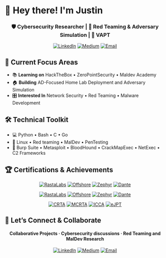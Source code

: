 # 👋 Hey there! I'm Justin
<div align="center">
  
### 🛡️ Cybersecurity Researcher | 🎯 Red Teaming & Adversary Simulation | 🔐 VAPT
  
[![LinkedIn](https://img.shields.io/badge/LinkedIn-0A66C2?style=for-the-badge&logo=linkedin&logoColor=white)](https://www.linkedin.com/in/jkt112/)
[![Medium](https://img.shields.io/badge/Medium-12100E?style=for-the-badge&logo=medium&logoColor=white)](https://justinkt.medium.com)
[![Email](https://img.shields.io/badge/Email-0078D4?style=for-the-badge&logo=microsoft-outlook&logoColor=white)](mailto:justinkombe.offsec@outlook.com)

</div>

## 🚀 Current Focus Areas
- 📚 **Learning on** HackTheBox • ZeroPointSecurity • Maldev Academy 
- 🏠 **Building** AD-Focused Home Lab Deployment and Adversary Simulation
- 🎛️ **Interested In** Network Security • Red Teaming • Malware Development

## 🛠️ Technical Toolkit
- 💻 Python • Bash • C • Go
- 🐧 Linux • Red teaming • MalDev • PenTesting
- 🔧 Burp Suite • Metasploit • BloodHound • CrackMapExec • NetExec • C2 Frameworks

## 🏆 Certifications & Achievements 
<div align="center">

[![RastaLabs](https://img.shields.io/badge/RastaLabs-9FEF00?style=for-the-badge&logo=hackthebox&logoColor=black)]()
[![Offshore](https://img.shields.io/badge/Offshore-9FEF00?style=for-the-badge&logo=hackthebox&logoColor=black)]()
[![Zephyr](https://img.shields.io/badge/Zephyr-9FEF00?style=for-the-badge&logo=hackthebox&logoColor=black)]()
[![Dante](https://img.shields.io/badge/Dante-9FEF00?style=for-the-badge&logo=hackthebox&logoColor=black)]()

[![RastaLabs](https://img.shields.io/badge/RastaLabs-4CAF50?style=for-the-badge&logo=hackthebox&logoColor=black)]()
[![Offshore](https://img.shields.io/badge/Offshore-4CAF50?style=for-the-badge&logo=hackthebox&logoColor=black)]()
[![Zephyr](https://img.shields.io/badge/Zephyr-4CAF50?style=for-the-badge&logo=hackthebox&logoColor=black)]()
[![Dante](https://img.shields.io/badge/Dante-4CAF50?style=for-the-badge&logo=hackthebox&logoColor=black)]()

[![CRTA](https://img.shields.io/badge/CRTA-8B0000?style=for-the-badge&logo=biohazard&logoColor=white)]()
[![MCRTA](https://img.shields.io/badge/MCRTA-FF4500?style=for-the-badge&logo=server&logoColor=white)]()
[![ICCA](https://img.shields.io/badge/ICCA-0A66C2?style=for-the-badge&logo=linkedin&logoColor=white)]()
[![eJPT](https://img.shields.io/badge/eJPT-8B0000?style=for-the-badge&logo=biohazard&logoColor=white)]()

</div>

## 🤝 Let’s Connect & Collaborate
<div align="center"> 
  
#### Collaborative Projects · Cybersecurity discussions · Red Teaming and MalDev Research

[![LinkedIn](https://img.shields.io/badge/LinkedIn-0A66C2?style=for-the-badge&logo=linkedin&logoColor=white)](https://www.linkedin.com/in/jkt112/)
[![Medium](https://img.shields.io/badge/Medium-12100E?style=for-the-badge&logo=medium&logoColor=white)](https://justinkt.medium.com)
[![Email](https://img.shields.io/badge/Email-0078D4?style=for-the-badge&logo=microsoft-outlook&logoColor=white)](mailto:justinkombe.offsec@outlook.com)

</div>
